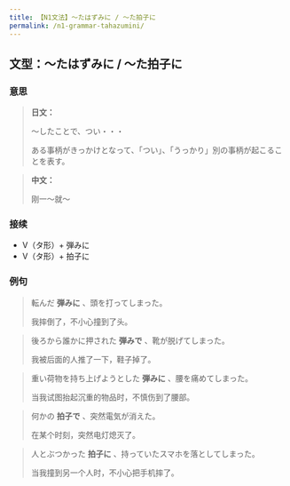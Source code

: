 ```yaml
---
title: 【N1文法】〜たはずみに / 〜た拍子に
permalink: /n1-grammar-tahazumini/
---
```


## 文型：〜たはずみに / 〜た拍子に

### 意思

> **日文：**
> 
> 〜したことで、つい・・・
> 
> ある事柄がきっかけとなって、「つい」、「うっかり」別の事柄が起こることを表す。

> **中文：**
>
> 刚一〜就〜


### 接续

- V（タ形）+ 弾みに
- V（タ形）+ 拍子に

### 例句

> 転んだ **弾みに** 、頭を打ってしまった。
>
> 我摔倒了，不小心撞到了头。

> 後ろから誰かに押された **弾みで** 、靴が脱げてしまった。
>
> 我被后面的人推了一下，鞋子掉了。

> 重い荷物を持ち上げようとした **弾みに** 、腰を痛めてしまった。
>
> 当我试图抬起沉重的物品时，不慎伤到了腰部。

> 何かの **拍子で** 、突然電気が消えた。
>
> 在某个时刻，突然电灯熄灭了。

> 人とぶつかった **拍子に** 、持っていたスマホを落としてしまった。
>
> 当我撞到另一个人时，不小心把手机摔了。